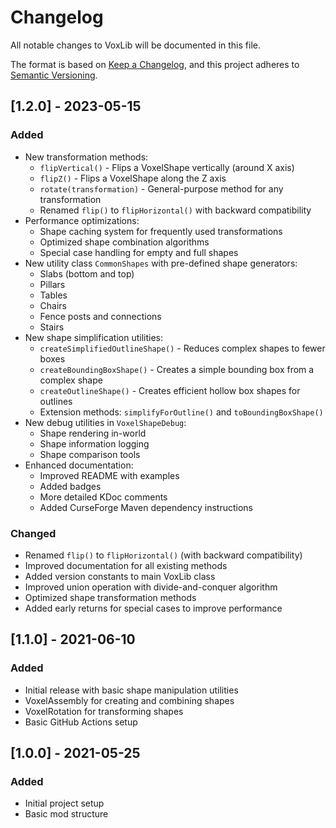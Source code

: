 # Changelog

All notable changes to VoxLib will be documented in this file.

The format is based on [Keep a Changelog](https://keepachangelog.com/en/1.0.0/),
and this project adheres to [Semantic Versioning](https://semver.org/spec/v2.0.0.html).

## [1.2.0] - 2023-05-15

### Added

- New transformation methods:
    - `flipVertical()` - Flips a VoxelShape vertically (around X axis)
    - `flipZ()` - Flips a VoxelShape along the Z axis
    - `rotate(transformation)` - General-purpose method for any transformation
    - Renamed `flip()` to `flipHorizontal()` with backward compatibility
- Performance optimizations:
    - Shape caching system for frequently used transformations
    - Optimized shape combination algorithms
    - Special case handling for empty and full shapes
- New utility class `CommonShapes` with pre-defined shape generators:
    - Slabs (bottom and top)
    - Pillars
    - Tables
    - Chairs
    - Fence posts and connections
    - Stairs
- New shape simplification utilities:
    - `createSimplifiedOutlineShape()` - Reduces complex shapes to fewer boxes
    - `createBoundingBoxShape()` - Creates a simple bounding box from a complex shape
    - `createOutlineShape()` - Creates efficient hollow box shapes for outlines
    - Extension methods: `simplifyForOutline()` and `toBoundingBoxShape()`
- New debug utilities in `VoxelShapeDebug`:
    - Shape rendering in-world
    - Shape information logging
    - Shape comparison tools
- Enhanced documentation:
    - Improved README with examples
    - Added badges
    - More detailed KDoc comments
    - Added CurseForge Maven dependency instructions

### Changed

- Renamed `flip()` to `flipHorizontal()` (with backward compatibility)
- Improved documentation for all existing methods
- Added version constants to main VoxLib class
- Improved union operation with divide-and-conquer algorithm
- Optimized shape transformation methods
- Added early returns for special cases to improve performance

## [1.1.0] - 2021-06-10

### Added

- Initial release with basic shape manipulation utilities
- VoxelAssembly for creating and combining shapes
- VoxelRotation for transforming shapes
- Basic GitHub Actions setup

## [1.0.0] - 2021-05-25

### Added

- Initial project setup
- Basic mod structure
